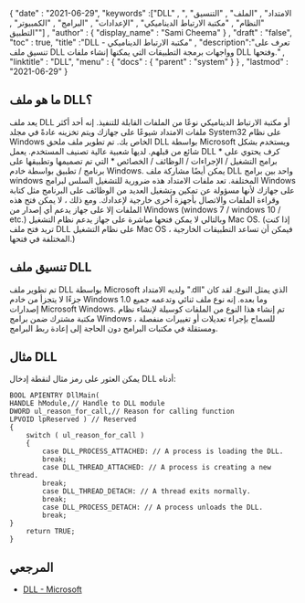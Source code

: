 {
  "date" : "2021-06-29",
  "keywords" :["DLL" , "الامتداد" , "الملف" , "التنسيق" , "النظام" , "مكتبة الارتباط الديناميكي" , "الإعدادات" , "البرامج" , "الكمبيوتر" , "التطبيق"] ,
  "author" : {
    "display_name" : "Sami Cheema"
} ,
  "draft" : "false",
  "toc" : true,
  "title" :"DLL - مكتبة الارتباط الديناميكي" ,
  "description":"تعرف على تنسيق ملف DLL وواجهات برمجة التطبيقات التي يمكنها إنشاء ملفات DLL وفتحها." ,
  "linktitle" : "DLL",
  "menu" : {
    "docs" : {
      "parent" : "system"
}
} ,
  "lastmod" : "2021-06-29"
}

## ما هو ملف DLL؟ ##

يعد ملف DLL أو مكتبة الارتباط الديناميكي نوعًا من الملفات القابلة للتنفيذ. إنه أحد أكثر ملفات الامتداد شيوعًا على جهازك ويتم تخزينه عادةً في مجلد System32 على نظام Windows الخاص بك. تم تطوير ملف ملحق DLL بواسطة Microsoft ويستخدم بشكل شائع من قبلهم. لديها شعبية عالية تصنيف المستخدم. يعمل DLL كرف يحتوي على * برامج التشغيل / الإجراءات / الوظائف / الخصائص * التي تم تصميمها وتطبيقها على برنامج / تطبيق بواسطة خادم Windows. يمكن أيضًا مشاركة ملف DLL واحد بين برامج windows المختلفة. تعد ملفات الامتداد هذه ضرورية للتشغيل السلس لبرامج Windows على جهازك لأنها مسؤولة عن تمكين وتشغيل العديد من الوظائف على البرنامج مثل كتابة وقراءة الملفات والاتصال بأجهزة أخرى خارجية لإعدادك.
ومع ذلك ، لا يمكن فتح هذه الملفات إلا على جهاز يدعم أي إصدار من Windows (windows 7 / windows 10 / etc.) وبالتالي لا يمكن فتحها مباشرة على جهاز يدعم نظام التشغيل Mac OS. (إذا كنت تريد فتح ملف DLL على نظام التشغيل Mac OS ، فيمكن أن تساعد التطبيقات الخارجية المختلفة في فتحها.)


## تنسيق ملف DLL ##

تم تطوير ملف DLL بواسطة Microsoft ولديه الامتداد ".dll" الذي يمثل النوع. لقد كان جزءًا لا يتجزأ من خادم Windows 1.0 وما بعده. إنه نوع ملف ثنائي وتدعمه جميع إصدارات Microsoft Windows. تم إنشاء هذا النوع من الملفات كوسيلة لإنشاء نظام مكتبة مشترك ضمن برامج Windows ، للسماح بإجراء تعديلات أو تغييرات منفصلة ومستقلة في مكتبات البرامج دون الحاجة إلى إعادة ربط البرامج.


## مثال DLL ##

يمكن العثور على رمز مثال لنقطة إدخال DLL أدناه:

```
BOOL APIENTRY DllMain(
HANDLE hModule,// Handle to DLL module
DWORD ul_reason_for_call,// Reason for calling function
LPVOID lpReserved ) // Reserved
{
    switch ( ul_reason_for_call )
    {
        case DLL_PROCESS_ATTACHED: // A process is loading the DLL.
        break;
        case DLL_THREAD_ATTACHED: // A process is creating a new thread.
        break;
        case DLL_THREAD_DETACH: // A thread exits normally.
        break;
        case DLL_PROCESS_DETACH: // A process unloads the DLL.
        break;
}
    return TRUE;
}

```

## المرجعي ##

* [DLL - Microsoft](https://docs.microsoft.com/en-us/troubleshoot/windows-client/deployment/dynamic-link-library)
